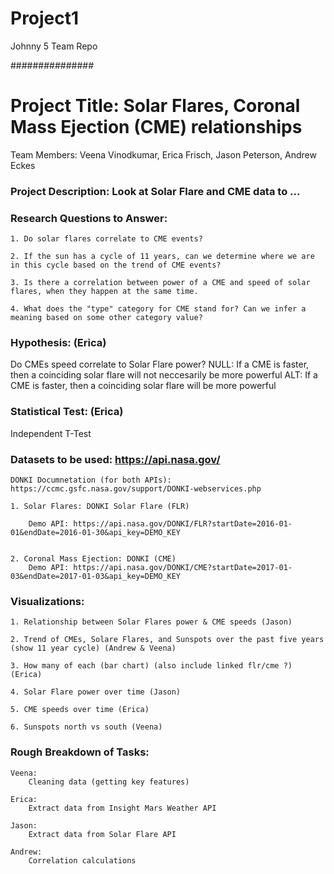 # Project1
Johnny 5 Team Repo


###############

# Project Title: Solar Flares, Coronal Mass Ejection (CME) relationships

Team Members: Veena Vinodkumar, Erica Frisch, Jason Peterson, Andrew Eckes

### Project Description: Look at Solar Flare and CME data to ...

### Research Questions to Answer:

    1. Do solar flares correlate to CME events?

    2. If the sun has a cycle of 11 years, can we determine where we are in this cycle based on the trend of CME events?

    3. Is there a correlation between power of a CME and speed of solar flares, when they happen at the same time.

    4. What does the "type" category for CME stand for? Can we infer a meaning based on some other category value?

### Hypothesis:  (Erica)
Do CMEs speed correlate to Solar Flare power?
 NULL: If a CME is faster,
       then a coinciding solar flare will not neccesarily be more powerful
 ALT: If a CME is faster,
       then a coinciding solar flare will be more powerful
### Statistical Test: (Erica)
Independent T-Test

### Datasets to be used: https://api.nasa.gov/
    DONKI Documnetation (for both APIs): https://ccmc.gsfc.nasa.gov/support/DONKI-webservices.php

    1. Solar Flares: DONKI Solar Flare (FLR)
    
        Demo API: https://api.nasa.gov/DONKI/FLR?startDate=2016-01-01&endDate=2016-01-30&api_key=DEMO_KEY


    2. Coronal Mass Ejection: DONKI (CME)
        Demo API: https://api.nasa.gov/DONKI/CME?startDate=2017-01-03&endDate=2017-01-03&api_key=DEMO_KEY
        
### Visualizations:

    1. Relationship between Solar Flares power & CME speeds (Jason)

    2. Trend of CMEs, Solare Flares, and Sunspots over the past five years (show 11 year cycle) (Andrew & Veena)

    3. How many of each (bar chart) (also include linked flr/cme ?) (Erica)

    4. Solar Flare power over time (Jason) 

    5. CME speeds over time (Erica)

    6. Sunspots north vs south (Veena)


### Rough Breakdown of Tasks:

    Veena:
        Cleaning data (getting key features)

    Erica:
        Extract data from Insight Mars Weather API

    Jason:
        Extract data from Solar Flare API

    Andrew:
        Correlation calculations
